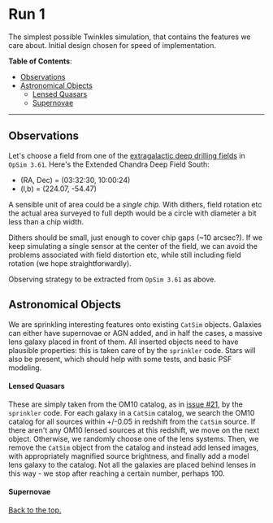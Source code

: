 # <a name="Run1"></a> Run 1

The simplest possible Twinkles simulation, that contains the features we care about. 
Initial design chosen for speed of implementation.

**Table of Contents**:
* [Observations](#Observations)
* [Astronomical Objects](#AstronomicalObjects)
  * [Lensed Quasars](#LensedQuasars)
  * [Supernovae](#Supernovae)

_____

## <a name="Observations"></a> Observations

Let's choose a field from one of the [extragalactic deep drilling fields](http://www.lsst.org/News/enews/deep-drilling-201202.html) in `OpSim 3.61`. Here's the
Extended Chandra Deep Field South:

* (RA, Dec) = (03:32:30, 10:00:24)
* (l,b) = (224.07, -54.47)

A sensible unit of area could be a *single chip.* With dithers, field rotation etc the actual area surveyed to full depth would be a circle with diameter a bit less than a chip width. 

Dithers should be small, just enough to cover chip gaps (~10 arcsec?). If we keep simulating a single sensor at the center of the field, we can avoid the problems associated with field distortion etc, while still including field rotation (we hope straightforwardly). 

Observing strategy to be extracted from `OpSim 3.61` as above. 

## <a name="AstronomicalObjects"></a> Astronomical Objects

We are sprinkling interesting features onto existing `CatSim` objects. Galaxies can either have supernovae or AGN added, and in half the cases, a massive lens galaxy placed in front of them. All inserted objects need to have plausible properties: this is taken care of by the `sprinkler` code. Stars will also be present, which should help with some tests, and basic PSF modeling.

#### <a name="Lensed Quasars"></a> Lensed Quasars

These are simply taken from the OM10 catalog, as in [issue #21](https://github.com/DarkEnergyScienceCollaboration/Twinkles/issues/21), by the `sprinkler` code. For each galaxy in a `CatSim` catalog, we search the OM10 catalog for all sources within +/-0.05 in redshift from the `CatSim` source. If there aren't any OM10 lensed sources at this redshift, we move on the next object. Otherwise, we randomly choose one of the lens systems. Then, we remove the `CatSim` object from the catalog and instead add lensed images, with appropriately magnified source brightness, and finally add a model lens galaxy to the catalog. Not all the galaxies are placed behind lenses in this way - we stop after reaching a certain number, perhaps 100.


#### <a name="Supernovae"></a> Supernovae


[Back to the top.](#Run1)
